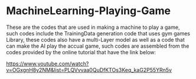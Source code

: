# MachineLearning-Playing-Game

These are the codes that are used in making a machine to play a game, such codes include the TrainingData generation code that uses gym games Library, these codes also have a multi-Layer model as well as a code that can make the AI play the accual game, such codes are assembled from the codes provided by the online tutorial that have the link below:

https://www.youtube.com/watch?v=OGxgnH8y2NM&list=PLQVvvaa0QuDfKTOs3Keq_kaG2P55YRn5v

